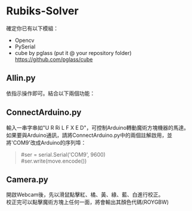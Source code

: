 # Rubiks-Solver

確定你已有以下模組：
* Opencv
* PySerial
* cube by pglass (put it @ your repository folder)
https://github.com/pglass/cube

## Allin.py
依指示操作即可。結合以下兩個功能：
## ConnectArduino.py
輸入一串字串如"U R Ri L F X E D"，可控制Arduino轉動魔術方塊機器的馬達。 <br>
如果要與Arduino通訊，請將ConnectArduino.py中的兩個註解啟用，並將'COM9'改成Arduino的序列埠： <br>
> #ser = serial.Serial('COM9', 9600) <br>
> #ser.write(move.encode())
## Camera.py
開啟Webcam後，先以滑鼠點擊紅、橘、黃、綠、藍、白進行校正。 <br>
校正完可以點擊魔術方塊上任何一面，將會輸出其顏色代碼(ROYGBW)
